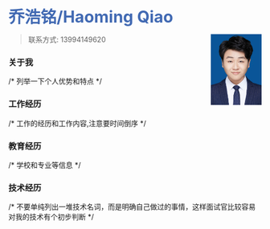 <!-- # Welcome to HoneyJoe's Homepage!   -->
<!-- 
<div align=center> -->



<!-- ![imag1](image/2.gif)  -->

<!-- <div align=right> -->


<b></font><font color=#426ab3 size=6 >乔浩铭/Haoming Qiao</font> </b>

<img src="image/id1.jpg" width = 20% height = 20% div align=right />

<div align=left>

<!-- # 乔浩铭/Haoming Qiao
## 职位 -->
> 联系方式: 13994149620

### 关于我
/* 列举一下个人优势和特点 */

### 工作经历
/* 工作的经历和工作内容,注意要时间倒序 */

### 教育经历
/* 学校和专业等信息 */

### 技术经历
/* 不要单纯列出一堆技术名词，而是明确自己做过的事情，这样面试官比较容易对我的技术有个初步判断 */




<!-- [Special thanks: cy3486](http://cy3486.github.io) -->
